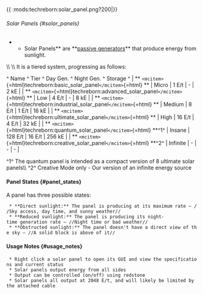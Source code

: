 {{ :mods:techreborn:solar_panel.png?200\|}}

###### Solar Panels {#solar_panels}

-   -   Solar Panels\*\* are \*\*[passive
        generators](energy:generators:passive_generators "wikilink")\*\*
        that produce energy from sunlight.

\\\\ \\\\ It is a tiered system, progressing as follows:

\^ Name \^ Tier \^ Day Gen. \^ Night Gen. \^ Storage \^ \| \*\*
`<mcitem>`{=html}techreborn:basic_solar_panel`</mcitem>`{=html} \*\* \|
Micro \| 1 E/t \| - \| 2 kE \| \| \*\*
`<mcitem>`{=html}techreborn:advanced_solar_panel`</mcitem>`{=html} \*\*
\| Low \| 4 E/t \| - \| 8 kE \| \| \*\*
`<mcitem>`{=html}techreborn:industrial_solar_panel`</mcitem>`{=html}
\*\* \| Medium \| 8 E/t \| 1 E/t \| 16 kE \| \| \*\*
`<mcitem>`{=html}techreborn:ultimate_solar_panel`</mcitem>`{=html} \*\*
\| High \| 16 E/t \| 4 E/t \| 32 kE \| \| \*\*
`<mcitem>`{=html}techreborn:quantum_solar_panel`</mcitem>`{=html}
\*\*^1^ \| Insane \| 128 E/t \| 16 E/t \| 256 kE \| \| \*\*
`<mcitem>`{=html}techreborn:creative_solar_panel`</mcitem>`{=html}
\*\*^2^ \| Infinite \| - \| - \| - \|

^1^ The quantum panel is intended as a compact version of 8 ultimate
solar panels\\\\ ^2^ Creative Mode only - Our version of an infinite
energy source

#### Panel States {#panel_states}

A panel has three possible states:

` * **Direct sunlight:** The panel is producing at its maximum rate — //Sky access, day time, and sunny weather//`\
` * **Reduced sunlight:** The panel is producing its night-time generation rate — //Night time or bad weather//`\
` * **Obstructed sunlight:** The panel doesn't have a direct view of the sky — //A solid block is above of it//`

#### Usage Notes {#usage_notes}

` * Right click a solar panel to open its GUI and view the specifications and current status`\
` * Solar panels output energy from all sides`\
` * Output can be controlled (on/off) using redstone`\
` * Solar panels all output at 2048 E/t, and will likely be limited by the attached cable`
